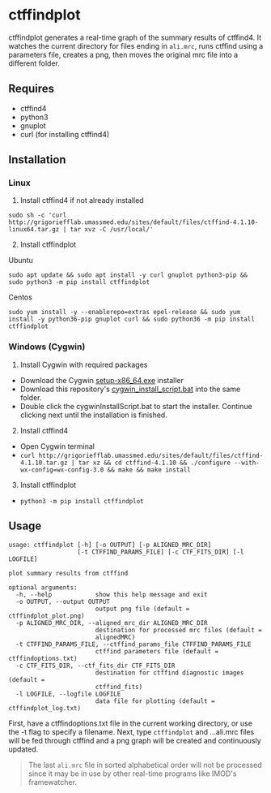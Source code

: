
# ctffindplot

ctffindplot generates a real-time graph of the summary results of ctffind4. It watches the current directory for files ending in `ali.mrc`, runs ctffind using a parameters file, creates a png, then moves the original mrc file into a different folder.

## Requires
- ctffind4
- python3
- gnuplot
- curl (for installing ctffind4)

## Installation

### Linux

1. Install ctffind4 if not already installed

`sudo sh -c 'curl http://grigoriefflab.umassmed.edu/sites/default/files/ctffind-4.1.10-linux64.tar.gz | tar xvz -C /usr/local/'`

2. Install ctffindplot

Ubuntu

`sudo apt update && sudo apt install -y curl gnuplot python3-pip && sudo python3 -m pip install ctffindplot`

Centos

`sudo yum install -y --enablerepo=extras epel-release && sudo yum install -y python36-pip gnuplot curl && sudo python36 -m pip install ctffindplot`

### Windows (Cygwin)

1. Install Cygwin with required packages
- Download the Cygwin [setup-x86_64.exe](https://cygwin.com/setup-x86_64.exe) installer
- Download this repository's [cygwin_install_script.bat](https://raw.githack.com/alberttxu/ctffindplot/master/cygwin_install_scripts/cygwinInstallScript.bat)
  into the same folder.
- Double click the cygwinInstallScript.bat to start the installer. Continue clicking next until the installation is finished.

2. Install ctffind4
- Open Cygwin terminal
- `curl http://grigoriefflab.umassmed.edu/sites/default/files/ctffind-4.1.10.tar.gz | tar xz && cd ctffind-4.1.10 && ./configure --with-wx-config=wx-config-3.0 && make && make install`

3. Install ctffindplot
- `python3 -m pip install ctffindplot`


## Usage
```
usage: ctffindplot [-h] [-o OUTPUT] [-p ALIGNED_MRC_DIR]
                   [-t CTFFIND_PARAMS_FILE] [-c CTF_FITS_DIR] [-l LOGFILE]

plot summary results from ctffind

optional arguments:
  -h, --help            show this help message and exit
  -o OUTPUT, --output OUTPUT
                        output png file (default = ctffindplot_plot.png)
  -p ALIGNED_MRC_DIR, --aligned_mrc_dir ALIGNED_MRC_DIR
                        destination for processed mrc files (default =
                        alignedMRC)
  -t CTFFIND_PARAMS_FILE, --ctffind_params_file CTFFIND_PARAMS_FILE
                        ctffind parameters file (default = ctffindoptions.txt)
  -c CTF_FITS_DIR, --ctf_fits_dir CTF_FITS_DIR
                        destination for ctffind diagnostic images (default =
                        ctffind_fits)
  -l LOGFILE, --logfile LOGFILE
                        data file for plotting (default = ctffindplot_log.txt)
```

First, have a ctffindoptions.txt file in the current working directory, or use the -t flag to specify a filename.
Next, type `ctffindplot` and ...ali.mrc files will be fed through ctffind and a png graph will be created and continuously updated.
> The last `ali.mrc` file in sorted alphabetical order will not be processed since it may be in use by other real-time programs like IMOD's framewatcher.
